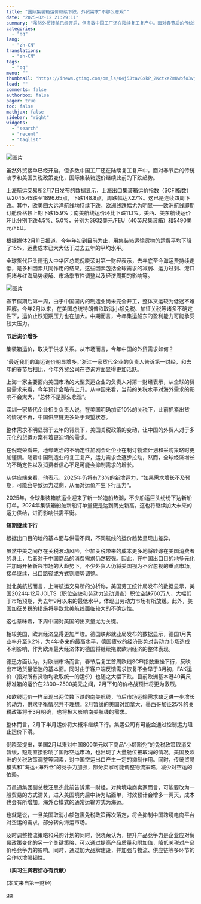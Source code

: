 ```yaml
---
title: "国际集装箱运价继续下跌，外贸需求“不那么悲观”"
date: "2025-02-12 21:29:11"
summary: "虽然外贸接单已经开启，但多数中国工厂还在陆续复工复产中。面对春节后的传统淡季和美国关税政策变化，国际..."
categories:
  - "qq"
lang:
  - "zh-CN"
translations:
  - "zh-CN"
tags:
  - "qq"
menu: ""
thumbnail: "https://inews.gtimg.com/om_ls/O4j5JtavGxkP_2KctxeZmUwbfo3vj3yWx7i362Re8aQEIAA_640360/0"
lead: ""
comments: false
authorbox: false
pager: true
toc: false
mathjax: false
sidebar: "right"
widgets:
  - "search"
  - "recent"
  - "taglist"
---
```


![图片](https://inews.gtimg.com/om_bt/OziWtMFSI7oCKMyg0sEtvxiDNxpkbZNT54nHJT1yoyaDUAA/641)

虽然外贸接单已经开启，但多数中国工厂还在陆续复工复产中。面对春节后的传统淡季和美国关税政策变化，国际集装箱运价继续此前的下跌趋势。

上海航运交易所2月7日发布的数据显示，上海出口集装箱运价指数（SCFI指数）从2045.45跌至1896.65点，下跌148.8点，周跌幅达7.27%。这已是连续四周下跌。其中，欧美四大远洋航线均持续下跌，欧洲线跌幅尤为明显——欧洲航线即期订舱价格较上期下跌15.9%；南美航线运价环比下跌11.1%。美西、美东航线运价环比分别下跌4.5%、5.0%，分别为3932美元/FEU（40英尺集装箱）和5490美元/FEU。

根据媒体2月11日报道，今年年初到目前为止，用集装箱运输货物的运费平均下降了15%，运费成本已大大低于过去五年的平均水平。

全球货代巨头德迅大中华区总裁倪晓荣对第一财经表示，去年底至今海运费持续走低，是多种因素共同作用的结果。这些因素包括全球需求的减弱、运力过剩、港口拥堵与红海局势缓解、市场季节性调整以及经济周期的影响等。

![图片](https://inews.gtimg.com/om_bt/OoXf9sDGWyifgdwa8Ha-ha1lHocdEAUlRskceHmVoeqfoAA/641)

春节假期后第一周，由于中国国内的制造业尚未完全开工，整体货运较为低迷不难理解。今年2月以来，在美国总统特朗普欲取消小额免税、加征关税等诸多不确定性下，运价止跌短期压力也在加大。中期而言，今年集运船东的盈利能力可能承受较大压力。

**节后询价增多**

集装箱运价，取决于供求关系。从市场而言，今年中国的外贸需求如何？

“最近我们的海运询价明显增多。”浙江一家货代企业的负责人告诉第一财经，和去年的春节后相比，今年外贸公司在咨询方面显得更加活跃。

上海一家主要面向美国市场的大型货运企业的负责人对第一财经表示，从全球的贸易需求来看，今年预计会略有上升。从中国来看，当前的关税水平对海外需求的影响不会太大，“总体不是那么悲观”。

深圳一家货代企业相关负责人说，在美国明确加征10%的关税下，此前抓紧出货的情况不再，中国供应链更多处于观望状态。

整体需求不明显弱于去年的背景下，美国关税政策的变动，让中国的外贸人对于多元化的货运方案有着更迫切的需求。

在倪晓荣看来，地缘政治的不确定性加剧会让企业在制订物流计划和采购策略时更加谨慎。随着中国制造业的复工复产，运力需求会逐步拉动，然而，全球经济增长的不确定性以及消费者信心不足可能会抑制需求的增长。

从供应端来看，他表示，2025年仍将有7.3%的新增运力，“如果需求增长不及预期，可能会导致运力过剩，从而对运价产生下行压力”。

2025年，全球集装箱航运业迎来了新一轮造船热潮，不少船运巨头纷纷下达新船订单。2024年集装箱船舶新船订单量更是达到历史新高。这也将继续加大未来的运力供给，进而影响供需平衡。

**短期继续下行**

根据出口目的地的基本面与供需不同，不同航线的运价趋势呈现出差异。

虽然中美之间存在关税波动风险，但加关税带来的成本更多地将转嫁在美国消费者的身上，后者对于中国商品的消费需求仍然较强。因此，在中国出口目的地多元化并加码开拓新兴市场的大趋势下，不少外贸人仍将美国视为不容忽视的重点市场。接单继续，出口路径或方式则顺势调整。

就北美航线而言，上海航运交易所的分析称，美国劳工统计局发布的数据显示，美国2024年12月JOLTS（职位空缺和劳动力流动调查）职位空缺760万人，大幅低于市场预期，为去年9月以来的最低水平，体现出劳动力市场有所放缓。此外，美国加征关税的措施将导致北美航线面临较大的不确定性。

这也意味着，下周中国对美国的出货量尤为关键。

相较美国，欧洲经济显得更加严峻。德国联邦就业局发布的数据显示，德国1月失业率升至6.2%，为4年多来的最高水平，德国疲软的经济形势对劳动力市场造成不利影响，作为欧洲最大经济体的德国将继续拖累欧洲经济的整体表现。

德迅方面认为，对欧洲市场而言，春节后复工首周欧线SCFI指数重挫下行，反映出市场货量低迷的基本面。同时由于客户端反馈需求恢复不会早于3月初，FAK运价（指对所有货物均收取统一的运价）也随之大幅下跌。目前欧洲基本港40英尺标准箱的运价在2300~2500美元之间，2月下旬的价格战预计将更为激烈。

和欧线运价一样呈现出两位数下跌的南美航线，节后市场运输需求缺乏进一步增长的动力，供求平衡情况并不理想。2月暂缓的美国对加拿大、墨西哥加征25%的关税政策将于3月明确，也将极大影响南美航线的需求。

整体而言，2月下半月运价将大概率继续下行。集运公司有可能会通过控制运力阻止运价下滑。

倪晓荣提出，美国2月以来对中国800美元以下商品“小额豁免”的免税政策取消又暂缓，短期直接影响了国际空运市场，也出现了大量舱位被取消的情况。美国及欧洲的关税政策调整等因素，对中国空运出口产生一定的抑制作用。同时，传统贸易模式和“海运+海外仓”的竞争力加强，部分卖家可能调整物流策略，减少对空运的依赖。

万邑通集团副总裁汪思杰此前告诉第一财经，对跨境电商卖家而言，可能要改为一般贸易的方式清关，进入美国境内后中转为贴面单，时效预计会增多一两天，成本也会有所增加。海外仓模式的通常运输方式为海运。

也就是说，一旦美国取消小额包裹免税政策再次落定，将会抑制中国跨境电商平台对空运的需求，部分转向海运市场。

及时调整物流策略和采购计划的同时，倪晓荣认为，提升产品竞争力是企业应对贸易政策变化的另一个关键策略，可以通过提高产品质量和附加值，降低关税对产品价格竞争力的影响。同时，通过加大品牌建设，并加强与物流、供应链等多环节的合作以增强韧性。

**（实习生龚若妍亦有贡献）**

 (本文来自第一财经)

[qq](https://new.qq.com/rain/a/20250212A093IY00)
